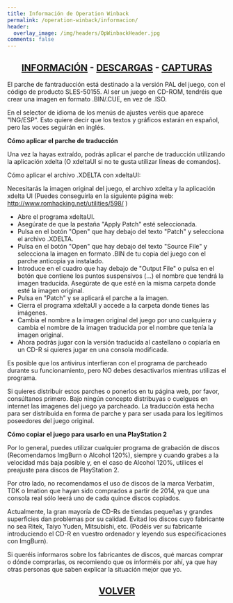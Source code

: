 ```yaml
---
title: Información de Operation Winback
permalink: /operation-winback/informacion/
header:
  overlay_image: /img/headers/OpWinbackHeader.jpg
comments: false
---
```

<h2 style="text-align: center;"><strong><a href="/operation-winback/informacion/">INFORMACIÓN</a> - <a href="/operation-winback/descargar/">DESCARGAS</a> - <a href="/operation-winback/capturas/">CAPTURAS</a></strong></h2>

El parche de fantraducción está destinado a la versión PAL del juego, con el código de producto 
SLES-50155. Al ser un juego en CD-ROM, tendréis que crear una imagen en formato .BIN/.CUE, en vez 
de .ISO.

En el selector de idioma de los menús de ajustes veréis que aparece "ING/ESP". Esto quiere decir 
que los textos y gráficos estarán en español, pero las voces seguirán en inglés.

**Cómo aplicar el parche de traducción**

Una vez la hayas extraído, podrás aplicar el parche de traducción utilizando 
la aplicación xdelta (O xdeltaUI si no te gusta utilizar líneas de comandos).

Cómo aplicar el archivo .XDELTA con xdeltaUI:

Necesitarás la imagen original del juego, el archivo xdelta y la aplicación 
xdelta UI (Puedes conseguirla en la siguiente página web: 
http://www.romhacking.net/utilities/598/ )

 - Abre el programa xdeltaUI.
 - Asegúrate de que la pestaña "Apply Patch" esté seleccionada.
 - Pulsa en el botón "Open" que hay debajo del texto "Patch" y selecciona el 
   archivo .XDELTA.
 - Pulsa en el botón "Open" que hay debajo del texto "Source File" y 
   selecciona la imagen en formato .BIN de tu copia del juego con el 
   parche anticopia ya instalado.
 - Introduce en el cuadro que hay debajo de "Output File" o pulsa en el 
   botón que contiene los puntos suspensivos (...) el nombre que tendrá la 
   imagen traducida. Asegúrate de que esté en la misma carpeta donde esté la 
   imagen original.
 - Pulsa en "Patch" y se aplicará el parche a la imagen.
 - Cierra el programa xdeltaUI y accede a la carpeta donde tienes las 
   imágenes.
 - Cambia el nombre a la imagen original del juego por uno cualquiera y 
   cambia el nombre de la imagen traducida por el nombre que tenía la imagen 
   original.
 - Ahora podrás jugar con la versión traducida al castellano o copiarla en 
   un CD-R si quieres jugar en una consola modificada.

Es posible que los antivirus interfieran con el programa de parcheado 
durante su funcionamiento, pero NO debes desactivarlos mientras utilizas el 
programa.

Si quieres distribuir estos parches o ponerlos en tu página web, por favor, 
consúltanos primero. Bajo ningún concepto distribuyas o cuelgues en internet 
las imagenes del juego ya parcheado. La traducción está hecha para ser 
distribuida en forma de parche y para ser usada para los legitimos 
poseedores del juego original.


**Cómo copiar el juego para usarlo en una PlayStation 2**

Por lo general, puedes utilizar cualquier programa de grabación de discos 
(Recomendamos ImgBurn o Alcohol 120%), siempre y cuando grabes a la 
velocidad más baja posible y, en el caso de Alcohol 120%, utilices el 
preajuste para discos de PlayStation 2.

Por otro lado, no recomendamos el uso de discos de la marca Verbatim, TDK o 
Imation que hayan sido comprados a partir de 2014, ya que una consola real 
sólo leerá uno de cada quince discos copiados.

Actualmente, la gran mayoría de CD-Rs de tiendas pequeñas y grandes 
superficies dan problemas por su calidad. Evitad los discos cuyo fabricante 
no sea Ritek, Taiyo Yuden, Mitsubishi, etc. (Podéis ver su fabricante 
introduciendo el CD-R en vuestro ordenador y leyendo sus especificaciones 
con ImgBurn).

Si queréis informaros sobre los fabricantes de discos, qué marcas comprar o 
dónde comprarlas, os recomiendo que os informéis por ahí, ya que hay otras 
personas que saben explicar la situación mejor que yo.


<h2 style="text-align: center;"><a href="/operation-winback/"><strong>VOLVER</strong></a></h2>


